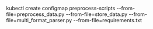 kubectl create configmap preprocess-scripts --from-file=preprocess_data.py --from-file=store_data.py --from-file=multi_format_parser.py --from-file=requirements.txt